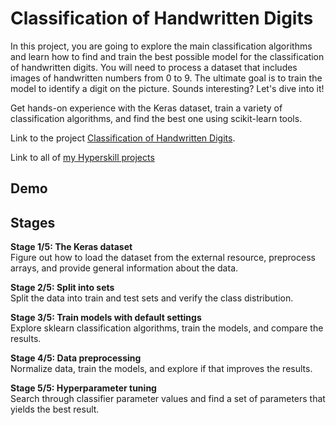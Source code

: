 # Classification of Handwritten Digits
In this project, you are going to explore the main classification algorithms and learn how to find and train the best possible model for the classification of handwritten digits. You will need to process a dataset that includes images of handwritten numbers from 0 to 9. The ultimate goal is to train the model to identify a digit on the picture. Sounds interesting? Let's dive into it!

Get hands-on experience with the Keras dataset, train a variety of classification algorithms, and find the best one using scikit-learn tools.

Link to the project [Classification of Handwritten Digits](https://hyperskill.org/projects/205).

Link to all of [my Hyperskill projects](https://github.com/ana117/hyperskilll-projects)

## Demo

## Stages
**Stage 1/5: The Keras dataset**\
Figure out how to load the dataset from the external resource, preprocess arrays, and provide general information about the data.

**Stage 2/5: Split into sets**\
Split the data into train and test sets and verify the class distribution.

**Stage 3/5: Train models with default settings**\
Explore sklearn classification algorithms, train the models, and compare the results.

**Stage 4/5: Data preprocessing**\
Normalize data, train the models, and explore if that improves the results.

**Stage 5/5: Hyperparameter tuning**\
Search through classifier parameter values and find a set of parameters that yields the best result.
